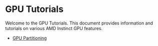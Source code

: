 # GPU Tutorials

Welcome to the GPU Tutorials. This document provides information and tutorials on various AMD Instinct GPU features.

- [GPU Partitioning](./gpu-partition-guide.rst)
